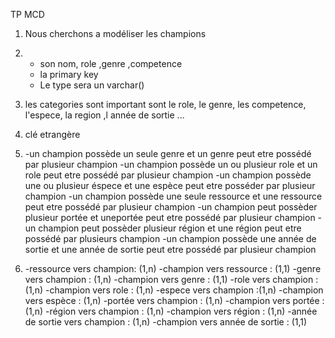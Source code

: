 TP MCD 

1) Nous cherchons a modéliser les champions

2) - son nom, role ,genre ,competence
   - la primary key
   - Le type sera un varchar()

3) les categories sont important sont le role, le genre, les competence, l'espece, la region ,l année de sortie ...

4) clé etrangère

5)  -un champion possède un seule genre et un genre peut etre possédé par plusieur champion
    -un champion possède un ou plusieur role et un role peut etre possédé par plusieur champion
    -un champion possède une ou plusieur éspece et une espèce peut etre posséder par plusieur champion
    -un champion possède une seule ressource et une ressource peut etre possédé par plusieur champion
    -un champion peut possèder plusieur portée et uneportée peut etre possédé par plusieur champion
    -un champion peut possèder plusieur région et une région peut etre possédé par plusieurs champion
    -un champion possède une année de sortie et une année de sortie peut etre possédé par plusieur champion

6) -ressource vers champion: (1,n)
   -champion vers ressource : (1,1)
   -genre vers champion : (1,n)
   -champion vers genre : (1,1)
   -role vers champion : (1,n)
   -champion vers role : (1,n)
   -espece vers champion :(1,n)
   -champion vers espèce : (1,n)
   -portée vers champion : (1,n)
   -champion vers portée : (1,n)
   -région vers champion : (1,n)
   -champion vers région : (1,n)
   -année de sortie vers champion : (1,n)
   -champion vers année de sortie : (1,1)

   
